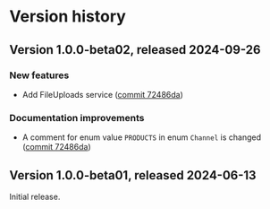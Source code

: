 # Version history

## Version 1.0.0-beta02, released 2024-09-26

### New features

- Add FileUploads service ([commit 72486da](https://github.com/googleapis/google-cloud-dotnet/commit/72486dab6356d7162005679ba97406dbf40bf0ef))

### Documentation improvements

- A comment for enum value `PRODUCTS` in enum `Channel` is changed ([commit 72486da](https://github.com/googleapis/google-cloud-dotnet/commit/72486dab6356d7162005679ba97406dbf40bf0ef))

## Version 1.0.0-beta01, released 2024-06-13

Initial release.
